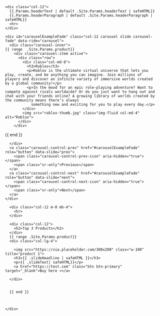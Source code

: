 <section id="main-desc">
  <div class="container">

    <div class="col-12">
      {{.Params.headerText | default .Site.Params.headerText | safeHTML}}
      {{.Params.headerParagraph | default .Site.Params.headerParagraph | safeHTML}}
      <hr>
    </div>

  </div>
</section>



<section id="product-slider">
  <div class="container">

    <div id="carouselExampleFade" class="col-12 carousel slide carousel-fade" data-ride="carousel">
      <div class="carousel-inner">
    {{ range  .Site.Params.product}}
        <div class="carousel-item active">
          <div class="row">
            <div class="col-md-8">
              <h3>Roblox</h3>
              <p>Roblox is the ultimate virtual universe that lets you play, create, and be anything you can imagine. Join millions of players and discover an infinite variety of immersive worlds created by a global community!</p>
              <p>In the mood for an epic role-playing adventure? Want to compete against rivals worldwide? Or do you just want to hang out and chat with your friends online? A growing library of worlds created by the community means there’s always
                something new and exciting for you to play every day.</p>
            </div>
            <img src="roblox-thumb.jpg" class="img-fluid col-md-4" alt="Roblox">
          </div>
        </div>
{{ end }}

      </div>
      <a class="carousel-control-prev" href="#carouselExampleFade" role="button" data-slide="prev">
        <span class="carousel-control-prev-icon" aria-hidden="true"></span>
        <span class="sr-only">Previous</span>
      </a>
      <a class="carousel-control-next" href="#carouselExampleFade" role="button" data-slide="next">
        <span class="carousel-control-next-icon" aria-hidden="true"></span>
        <span class="sr-only">Next</span>
      </a>
    </div>

  </div>
</section>

<section id="toplist">
  <div class="container">
    <div class="row m-0">

      <div class="col-12 m-0 mb-4">
        <hr>
      </div>

      <div class="col-12">
        <h2>Top 3 Products</h2>
      </div>
      {{ range .Site.Params.product}}
      <div class="col-lg-4">

        <img src="https://via.placeholder.com/300x200" class="w-100" title="product 1">
        <h3>{{ .slideHeadline | safeHTML }}</h3>
        <p>{{ .slideText| safeHTML}}</p>
        <a href="https://test.com" class="btn btn-primary" target="_blank">Buy here »</a>

      </div>


      {{ end }}



    </div>
  </div>
</section>
